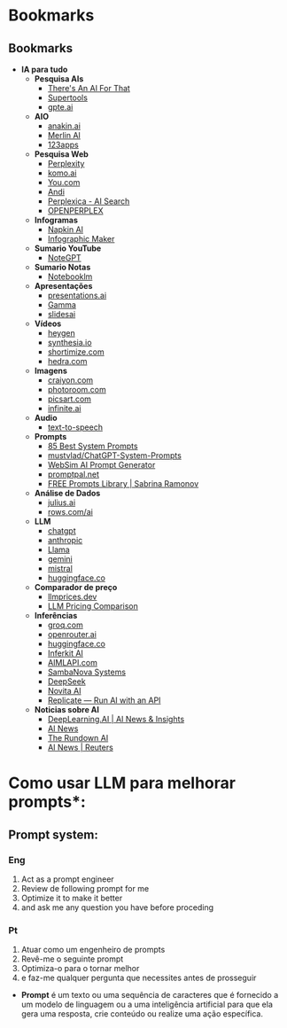 # Bookmarks

## Bookmarks
- **IA para tudo**
  - **Pesquisa AIs**
    - [There's An AI For That](https://free.theresanaiforthat.com/)
    - [Supertools](https://supertools.therundown.ai/)
    - [gpte.ai](https://www.gpte.ai/)
  - **AIO**
    - [anakin.ai](https://anakin.ai/)
    - [Merlin AI](https://www.getmerlin.in/)
    - [123apps](https://123apps.com/pt/)
  - **Pesquisa Web**
    - [Perplexity](https://www.perplexity.ai/)
    - [komo.ai](https://komo.ai/)
    - [You.com](https://you.com/)
    - [Andi](https://andisearch.com/)
    - [Perplexica - AI Search](https://perplexica.io/)
    - [OPENPERPLEX](https://openperplex.com/)
  - **Infogramas**
    - [Napkin AI](https://www.napkin.ai/)
    - [Infographic Maker](https://piktochart.com/)
  - **Sumario YouTube**
    - [NoteGPT](https://notegpt.io/)
  - **Sumario Notas**
    - [Notebooklm](https://notebooklm.google/)
  - **Apresentações**
    - [presentations.ai](https://www.presentations.ai/)
    - [Gamma](https://gamma.app/)
    - [slidesai](https://www.slidesai.io/pt)
  - **Vídeos**
    - [heygen](https://www.heygen.com/)
    - [synthesia.io](https://www.synthesia.io/)
    - [shortimize.com](https://www.shortimize.com/ai-video-tools)
    - [hedra.com](https://www.hedra.com/)
  - **Imagens**
    - [craiyon.com](https://www.craiyon.com/)
    - [photoroom.com](https://www.photoroom.com/)
    - [picsart.com](https://picsart.com/)
    - [infinite.ai](https://www.infinite.ai/)
  - **Audio**
    - [text-to-speech](https://www.text-to-speech.online/)
  - **Prompts**
    - [85 Best System Prompts](https://www.greataiprompts.com/prompts/best-system-prompts-for-chatgpt/)
    - [mustvlad/ChatGPT-System-Prompts](https://github.com/mustvlad/ChatGPT-System-Prompts)
    - [WebSim AI Prompt Generator](https://websim.ai/c/ygZQyFODWG91Aluee)
    - [promptpal.net](https://www.promptpal.net/)
    - [FREE Prompts Library | Sabrina Ramonov](https://sabrinaramonov.notion.site/FREE-Prompts-Library-Sabrina-Ramonov-6ac894954218492d9fc9e1f7f90abc6c)
  - **Análise de Dados**
    - [julius.ai](https://julius.ai/)
    - [rows.com/ai](https://rows.com/ai)
  - **LLM**
    - [chatgpt](https://chatgpt.com/)
    - [anthropic](https://www.anthropic.com/)
    - [Llama](https://www.llama.com/)
    - [gemini](https://gemini.google.com/)
    - [mistral](https://mistral.ai/)
    - [huggingface.co](https://huggingface.co/)
  - **Comparador de preço**
    - [llmprices.dev](https://llmprices.dev/)
    - [LLM Pricing Comparison](https://anotherwrapper.com/llm-pricing)
  - **Inferências**
    - [groq.com](https://groq.com/)
    - [openrouter.ai](https://openrouter.ai/)
    - [huggingface.co](https://huggingface.co/)
    - [Inferkit AI](https://inferkit.ai/)
    - [AIMLAPI.com](https://aimlapi.com/)
    - [SambaNova Systems](https://sambanova.ai/)
    - [DeepSeek](https://platform.deepseek.com/sign_in)
    - [Novita AI](https://novita.ai/model-api/pricing)
    - [Replicate — Run AI with an API](https://replicate.com/)
  - **Noticias sobre AI**
    - [DeepLearning.AI | AI News & Insights](https://www.deeplearning.ai/the-batch/)
    - [AI News](https://www.artificialintelligence-news.com/)
    - [The Rundown AI](https://www.therundown.ai/)
    - [AI News | Reuters](https://www.reuters.com/technology/artificial-intelligence/)
   

# Como usar LLM para melhorar prompts*:

## Prompt system:

### Eng

1. Act as a prompt engineer
2. Review de following prompt for me
3. Optimize it to make it better
4. and ask me any question you have before proceding

### Pt

1. Atuar como um engenheiro de prompts
2. Revê-me o seguinte prompt
3. Optimiza-o para o tornar melhor
4. e faz-me qualquer pergunta que necessites antes de prosseguir

* **Prompt** é um texto ou uma sequência de caracteres que é fornecido a um modelo de linguagem ou a uma inteligência artificial para que ela gera uma resposta, crie conteúdo ou realize uma ação específica.
   
